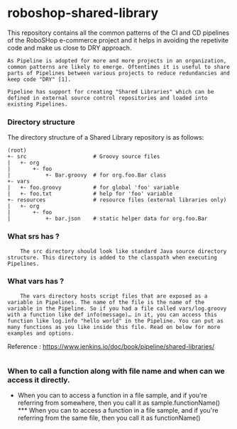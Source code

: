 # roboshop-shared-library

This repository contains all the common patterns of the CI and CD pipelines of the RoboSHop e-commerce project and it helps in avoiding the repetivite code and make us close to DRY approach.

```
As Pipeline is adopted for more and more projects in an organization, common patterns are likely to emerge. Oftentimes it is useful to share parts of Pipelines between various projects to reduce redundancies and keep code "DRY" [1].

Pipeline has support for creating "Shared Libraries" which can be defined in external source control repositories and loaded into existing Pipelines.

```
### Directory structure

The directory structure of a Shared Library repository is as follows:

```
(root)
+- src                     # Groovy source files
|   +- org
|       +- foo
|           +- Bar.groovy  # for org.foo.Bar class
+- vars
|   +- foo.groovy          # for global 'foo' variable
|   +- foo.txt             # help for 'foo' variable
+- resources               # resource files (external libraries only)
|   +- org
|       +- foo
|           +- bar.json    # static helper data for org.foo.Bar

```

### What srs has ?

```
    The src directory should look like standard Java source directory structure. This directory is added to the classpath when executing Pipelines.

```

### What vars has ?

```
    The vars directory hosts script files that are exposed as a variable in Pipelines. The name of the file is the name of the variable in the Pipeline. So if you had a file called vars/log.groovy with a function like def info(message)…​ in it, you can access this function like log.info "hello world" in the Pipeline. You can put as many functions as you like inside this file. Read on below for more examples and options.
```

Reference : https://www.jenkins.io/doc/book/pipeline/shared-libraries/

````

````
### When to call a function along with file name and when can we access it directly.

* When you can to access a function in a file sample, and if you're referring from somewhere, then you call it as sample.functionName() *** When you can to access a function in a file sample, and if you're referring from the same file, then you call it as functionName()

